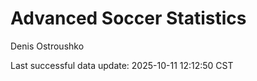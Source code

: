 # Advanced Soccer Statistics
Denis Ostroushko

<!-- gfm -->

Last successful data update: 2025-10-11 12:12:50 CST
